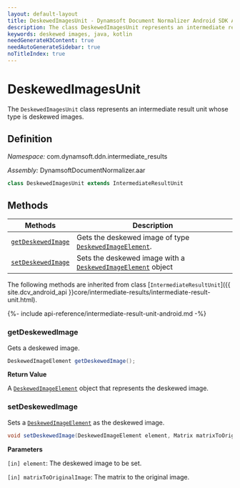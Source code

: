 ```yaml
---
layout: default-layout
title: DeskewedImagesUnit - Dynamsoft Document Normalizer Android SDK API Reference
description: The class DeskewedImagesUnit represents an intermediate result unit whose type is deskewed images.
keywords: deskewed images, java, kotlin
needGenerateH3Content: true
needAutoGenerateSidebar: true
noTitleIndex: true
---
```


# DeskewedImagesUnit

The `DeskewedImagesUnit` class represents an intermediate result unit whose type is deskewed images.

## Definition

*Namespace:* com.dynamsoft.ddn.intermediate_results

*Assembly:* DynamsoftDocumentNormalizer.aar

```java
class DeskewedImagesUnit extends IntermediateResultUnit
```

## Methods

| Methods | Description |
| ---------- | ----------- |
| [`getDeskewedImage`](#getdeskewedimage) | Gets the deskewed image of type [`DeskewedImageElement`](deskewed-image-element.md). |
| [`setDeskewedImage`](#setdeskewedimage) | Sets the deskewed image with a [`DeskewedImageElement`](deskewed-image-element.md) object |

The following methods are inherited from class [`IntermediateResultUnit`]({{ site.dcv_android_api }}core/intermediate-results/intermediate-result-unit.html).

{%- include api-reference/intermediate-result-unit-android.md -%}

### getDeskewedImage

Gets a deskewed image.

```java
DeskewedImageElement getDeskewedImage();
```

**Return Value**

A [`DeskewedImageElement`](deskewed-image-element.md) object that represents the deskewed image.

### setDeskewedImage

Sets a [`DeskewedImageElement`](deskewed-image-element.md) as the deskewed image.

```java
void setDeskewedImage(DeskewedImageElement element, Matrix matrixToOriginalImage);
```

**Parameters**

`[in] element`: The deskewed image to be set.

`[in] matrixToOriginalImage`: The matrix to the original image.
